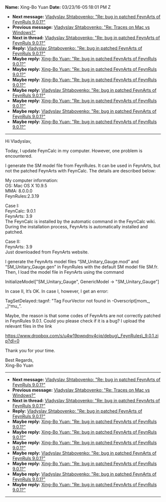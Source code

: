 **Name:** Xing-Bo Yuan
**Date:** 03/23/16-05:18:01 PM Z

  - **Next message:** [Vladyslav Shtabovenko: "Re: bug in patched
    FeynArts of FeynRuls 9.0.1?"](1035.html)
  - **Previous message:** [Vladyslav Shtabovenko: "Re: Traces on Mac vs
    Windows?"](1033.html)
  - **Next in thread:** [Vladyslav Shtabovenko: "Re: bug in patched
    FeynArts of FeynRuls 9.0.1?"](1035.html)
  - **Reply:** [Vladyslav Shtabovenko: "Re: bug in patched FeynArts of
    FeynRuls 9.0.1?"](1035.html)
  - **Maybe reply:** [Xing-Bo Yuan: "Re: bug in patched FeynArts of
    FeynRuls 9.0.1?"](1036.html)
  - **Maybe reply:** [Xing-Bo Yuan: "Re: bug in patched FeynArts of
    FeynRuls 9.0.1?"](1040.html)
  - **Maybe reply:** [Xing-Bo Yuan: "Re: bug in patched FeynArts of
    FeynRuls 9.0.1?"](1043.html)
  - **Maybe reply:** [Vladyslav Shtabovenko: "Re: bug in patched
    FeynArts of FeynRuls 9.0.1?"](1044.html)
  - **Maybe reply:** [Xing-Bo Yuan: "Re: bug in patched FeynArts of
    FeynRuls 9.0.1?"](1045.html)
  - **Maybe reply:** [Vladyslav Shtabovenko: "Re: bug in patched
    FeynArts of FeynRuls 9.0.1?"](1046.html)
  - **Maybe reply:** [Xing-Bo Yuan: "Re: bug in patched FeynArts of
    FeynRuls 9.0.1?"](1047.html)

-----

Hi Vladyslav,  

Today, I update FeynCalc in my computer. However, one problem is
encountered.  

I generate the SM model file from FeynRules. It can be used in FeynArts,
but not the patched FeynArts with FeynCalc. The details are described
below:  

My computer information:  
OS: Mac OS X 10.9.5  
MMA: 8.0.0.0  
FeynRules:2.3.19  

Case I:  
FeynCalc: 9.0.1  
FeynArts: 3.9  
The FeynCalc is installed by the automatic command in the FeynCalc wiki.
During the installation process, FeynArts is automatically installed and
patched.  

Case II:  
FeynArts: 3.9  
Just downloaded from FeynArts website.  

I generate the FeynArts model files “SM\_Unitary\_Gauge.mod” and
“SM\_Unitary\_Gauge.gen” in FeynRules with the default SM model file
SM.fr. Then, I load the model file in FeynArts using the command  

InitializeModel["SM\_Unitary\_Gauge", GenericModel -\>
"SM\_Unitary\_Gauge”]  

In case II, It’s OK. In case I, however, I get an error:  

TagSetDelayed::tagnf: "Tag FourVector not found in
-Overscript[mom\_, \_]^mu\_”.  

Maybe, the reason is that some codes of FeynArts are not correctly
patched in FeynRules 9.0.1. Could you please check if it is a bug? I
upload the relevant files in the link  

https://www.dropbox.com/s/u4w19pwpdnv4cjq/debug\_FeynRules\_9.0.1.zip?dl=0  

Thank you for your time.  

Best Regards,  
Xing-Bo Yuan  

-----

  - **Next message:** [Vladyslav Shtabovenko: "Re: bug in patched
    FeynArts of FeynRuls 9.0.1?"](1035.html)
  - **Previous message:** [Vladyslav Shtabovenko: "Re: Traces on Mac vs
    Windows?"](1033.html)
  - **Next in thread:** [Vladyslav Shtabovenko: "Re: bug in patched
    FeynArts of FeynRuls 9.0.1?"](1035.html)
  - **Reply:** [Vladyslav Shtabovenko: "Re: bug in patched FeynArts of
    FeynRuls 9.0.1?"](1035.html)
  - **Maybe reply:** [Xing-Bo Yuan: "Re: bug in patched FeynArts of
    FeynRuls 9.0.1?"](1036.html)
  - **Maybe reply:** [Xing-Bo Yuan: "Re: bug in patched FeynArts of
    FeynRuls 9.0.1?"](1040.html)
  - **Maybe reply:** [Xing-Bo Yuan: "Re: bug in patched FeynArts of
    FeynRuls 9.0.1?"](1043.html)
  - **Maybe reply:** [Vladyslav Shtabovenko: "Re: bug in patched
    FeynArts of FeynRuls 9.0.1?"](1044.html)
  - **Maybe reply:** [Xing-Bo Yuan: "Re: bug in patched FeynArts of
    FeynRuls 9.0.1?"](1045.html)
  - **Maybe reply:** [Vladyslav Shtabovenko: "Re: bug in patched
    FeynArts of FeynRuls 9.0.1?"](1046.html)
  - **Maybe reply:** [Xing-Bo Yuan: "Re: bug in patched FeynArts of
    FeynRuls 9.0.1?"](1047.html)

-----


